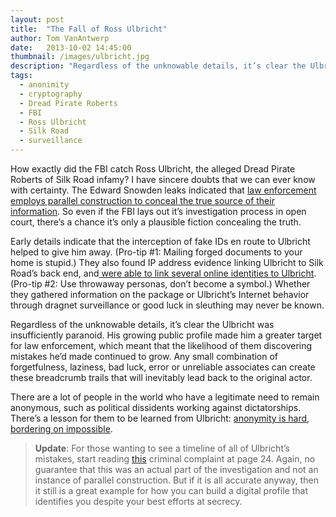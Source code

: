 ```yaml
---
layout: post
title:  "The Fall of Ross Ulbricht"
author: Tom VanAntwerp
date:   2013-10-02 14:45:00
thumbnail: /images/ulbricht.jpg
description: "Regardless of the unknowable details, it’s clear the Ulbricht was insufficiently paranoid. His growing public profile made him a greater target for law enforcement, which meant that the likelihood of them discovering mistakes he’d made continued to grow. Any small combination of forgetfulness, laziness, bad luck, error or unreliable associates can create these breadcrumb trails that will inevitably lead back to the original actor."
tags:
  - anonimity
  - cryptography
  - Dread Pirate Roberts
  - FBI
  - Ross Ulbricht
  - Silk Road
  - surveillance
---
```

How exactly did the FBI catch Ross Ulbricht, the alleged Dread Pirate Roberts of Silk Road infamy? I have sincere doubts that we can ever know with certainty. The Edward Snowden leaks indicated that [law enforcement employs parallel construction to conceal the true source of their information](http://en.wikipedia.org/wiki/Parallel_construction). So even if the FBI lays out it’s investigation process in open court, there’s a chance it’s only a plausible fiction concealing the truth.

Early details indicate that the interception of fake IDs en route to Ulbricht helped to give him away. (Pro-tip #1: Mailing forged documents to your home is stupid.) They also found IP address evidence linking Ulbricht to Silk Road’s back end, and[ were able to link several online identities to Ulbricht](http://gawker.com/meet-silk-roads-alleged-drug-lord-a-29-year-old-calif-1440275594). (Pro-tip #2: Use throwaway personas, don’t become a symbol.) Whether they gathered information on the package or Ulbricht’s Internet behavior through dragnet surveillance or good luck in sleuthing may never be known.

Regardless of the unknowable details, it’s clear the Ulbricht was insufficiently paranoid. His growing public profile made him a greater target for law enforcement, which meant that the likelihood of them discovering mistakes he’d made continued to grow. Any small combination of forgetfulness, laziness, bad luck, error or unreliable associates can create these breadcrumb trails that will inevitably lead back to the original actor.

There are a lot of people in the world who have a legitimate need to remain anonymous, such as political dissidents working against dictatorships. There’s a lesson for them to be learned from Ulbricht: [anonymity is hard, bordering on impossible](/the-end-of-all-secrets/).

> **Update**: For those wanting to see a timeline of all of Ulbricht’s mistakes, start reading [this](http://www.scribd.com/doc/172764080/Ulbricht-Criminal-Complaint) criminal complaint at page 24. Again, no guarantee that this was an actual part of the investigation and not an instance of parallel construction. But if it is all accurate anyway, then it still is a great example for how you can build a digital profile that identifies you despite your best efforts at secrecy.
